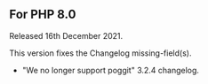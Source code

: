 ## For PHP 8.0

Released 16th December 2021.

This version fixes the Changelog missing-field(s).

- "We no longer support poggit" 3.2.4 changelog.
